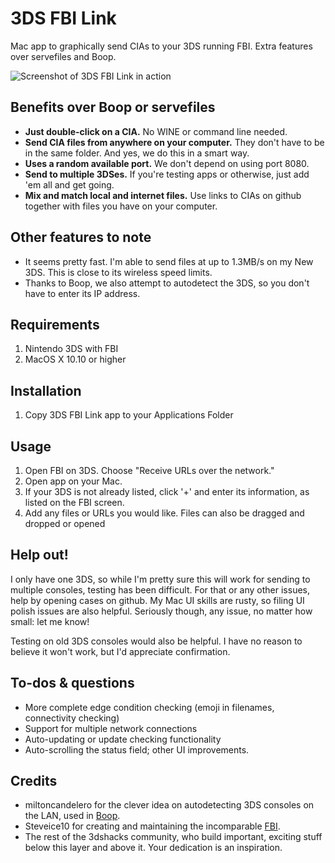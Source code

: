 # 3DS FBI Link
Mac app to graphically send CIAs to your 3DS running FBI. Extra features over servefiles and Boop.

![Screenshot of 3DS FBI Link in action](/../media/3dsFBILink.png?raw=true "Screenshot")

## Benefits over Boop or servefiles
* **Just double-click on a CIA.** No WINE or command line needed.
* **Send CIA files from anywhere on your computer.** They don't have to be in the same folder. And yes, we do this in a smart way.
* **Uses a random available port.** We don't depend on using port 8080.
* **Send to multiple 3DSes.** If you're testing apps or otherwise, just add 'em all and get going.
* **Mix and match local and internet files.** Use links to CIAs on github together with files you have on your computer.

## Other features to note
* It seems pretty fast. I'm able to send files at up to 1.3MB/s on my New 3DS. This is close to its wireless speed limits.
* Thanks to Boop, we also attempt to autodetect the 3DS, so you don't have to enter its IP address.

## Requirements
1. Nintendo 3DS with FBI
2. MacOS X 10.10 or higher

## Installation
1. Copy 3DS FBI Link app to your Applications Folder

## Usage
1. Open FBI on 3DS. Choose "Receive URLs over the network."
2. Open app on your Mac.
3. If your 3DS is not already listed, click '+' and enter its information, as listed on the FBI screen.
4. Add any files or URLs you would like. Files can also be dragged and dropped or opened

## Help out!
I only have one 3DS, so while I'm pretty sure this will work for sending to multiple consoles, testing has been difficult.
For that or any other issues, help by opening cases on github. My Mac UI skills are rusty, so filing UI polish issues are also helpful.
Seriously though, any issue, no matter how small: let me know!

Testing on old 3DS consoles would also be helpful. I have no reason to believe it won't work, but I'd appreciate confirmation.


## To-dos & questions
* More complete edge condition checking (emoji in filenames, connectivity checking)
* Support for multiple network connections
* Auto-updating or update checking functionality
* Auto-scrolling the status field; other UI improvements.

## Credits
* miltoncandelero for the clever idea on autodetecting 3DS consoles on the LAN, used in [Boop](https://github.com/miltoncandelero/Boop).
* Steveice10 for creating and maintaining the incomparable [FBI](https://github.com/Steveice10/FBI).
* The rest of the 3dshacks community, who  build important, exciting stuff below this layer and above it. Your dedication is an inspiration.
